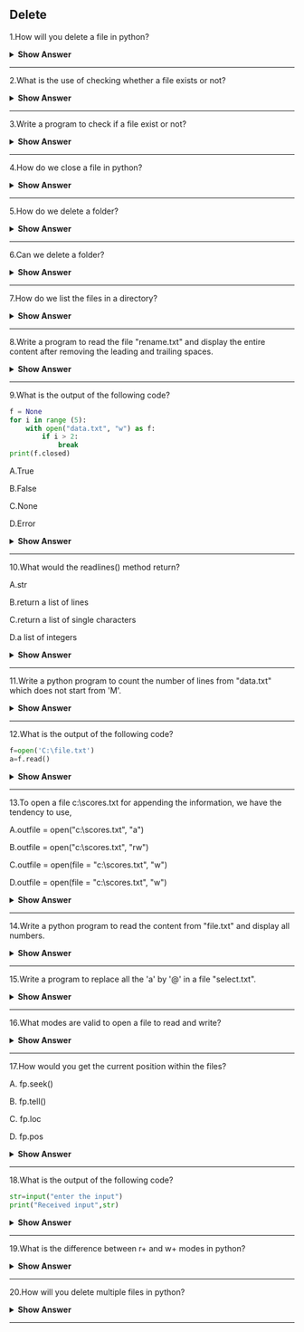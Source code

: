 ## Delete

1.How will you delete a file in python?

<details><summary><b>Show Answer</b></summary>

- Many a times you need to delete the file instead of closing it.
- If you try to delete the file which is not present, it will throw an Input Output error.

```python
import os
#delete file
os.remove("File.txt")
```

The remove objects and path are described in the os module and hence it is to be imported.

</details>

---

2.What is the use of checking whether a file exists or not?

<details><summary><b>Show Answer</b></summary>

- To avoid obtaining an error, we would possibly need to check if the file exists before trying to delete it.

</details>

---

3.Write a program to check if a file exist or not?

<details><summary><b>Show Answer</b></summary>
    
> If we want to check whether the given file exists, we could use .exists("file_name")

```python
import os
if os.path.exists("my_file.txtt"):
    os.remove("my_file.txtt")
else:
    print("the file doesn't exist")
```

</details>

---

4.How do we close a file in python?

<details><summary><b>Show Answer</b></summary>

```python
open("myFile.txt", "r") as fObj
#perform file operations
fObj.close()
```

- It is always a good practice to close the file after using it.

Or else,
- We can use "with" statement while opening the file. We don’t have to explicitly close the file object. As soon as the pointer goes out of the 'with' statement block, the file object is closed.
  
```python
with open("myFile.txt", "r") as fObj:
#perform file operations
#file is closed automatically
```

</details>

---

5.How do we delete a folder?

<details><summary><b>Show Answer</b></summary>

- In python, to delete a folder, we can use os.rmdir() method.
  
```python
import os
os.rmdir("folder_name")
```

</details>

---

6.Can we delete a folder?

<details><summary><b>Show Answer</b></summary>

Yes,we can delete/remove a folder.But,you can remove only empty folders.

</details>

---

7.How do we list the files in a directory?

<details><summary><b>Show Answer</b></summary>

- To list all the files or directories from a particular path, we can use os.listdir() method.

```python
import os
for x in os.listdir('_'):
    print(x)
```

</details>

---

8.Write a program to read the file "rename.txt" and display the entire content after removing the leading and trailing spaces.

<details><summary><b>Show Answer</b></summary>

```python
f = open("star.txt", "r")
d = f.readlines()
for i in d:
    print(i.strip())
f.close()
```

</details>

---

9.What is the output of the following code?

```python
f = None
for i in range (5):
    with open("data.txt", "w") as f:
        if i > 2:
            break
print(f.closed)
```

A.True

B.False

C.None

D.Error

<details><summary><b>Show Answer</b></summary>

Option A.True

<details><summary><b>Explanation</b></summary>

> The 'WITH' statement which is used to open file, guarantees that the file object is closed once the 'with' block exits.

</details>
</details>

---

10.What would the readlines() method return?

A.str

B.return a list of lines

C.return a list of single characters

D.a list of integers

<details><summary><b>Show Answer</b></summary>

Option B.return a list of lines

<details><summary><b>Explanation</b></summary>

> Every line is stored in a list and it will be returned.

</details>
</details>

---

11.Write a python program to count the number of lines from "data.txt" which does not start from 'M'.

<details><summary><b>Show Answer</b></summary>

```python
file=open("data.txt")
d=f.readlines()
count=0
for i in d:
     if i[0] != 'M':
         count=count+1
print("Total lines are :", count)
```

</details>

---

12.What is the output of the following code?

```python
f=open('C:\file.txt')
a=f.read()
```

<details><summary><b>Show Answer</b></summary>

It will read the content from the file.txt until the end of file.

<details><summary><b>Explanation</b></summary>

> The read() method reads all the contents from the file.

</details>
</details>

---

13.To open a file c:\scores.txt for appending the information, we have the tendency to use,

A.outfile = open("c:\\scores.txt", "a")

B.outfile = open("c:\\scores.txt", "rw")

C.outfile = open(file = "c:\scores.txt", "w")

D.outfile = open(file = "c:\\scores.txt", "w")

<details><summary><b>Show Answer</b></summary>

Option A.outfile = open("c:\\scores.txt", "a")

<details><summary><b>Explanation</b></summary>

> It is used to indicate the data to be appended.

</details>
</details>

---

14.Write a python program to read the content from "file.txt" and display all numbers.

<details><summary><b>Show Answer</b></summary>

```python
file = open("file.txt", "r")
d = file.read()
for i in d:
  if i.isdigit():
    print(i)
file.close()
```

</details>

---

15.Write a program to replace all the 'a' by '@' in a file "select.txt".

<details><summary><b>Show Answer</b></summary>

```python
f = open("select.txt", "r")
d = f.read()
d = d.replace('a', '@')
f.close()
f=open("select.txt", "w")
f.write(d)
f.close()
```

</details>

---

16.What modes are valid to open a file to read and write?

<details><summary><b>Show Answer</b></summary>

1.r+

2.w+

3.wb+

<details><summary><b>Explanation</b></summary>

> To open the files in read-write operations, + is used to append to file mode.

</details>
</details>

---

17.How would you get the current position within the files?

A. fp.seek()

B. fp.tell()

C. fp.loc

D. fp.pos

<details><summary><b>Show Answer</b></summary>

Option B. fp.tell()

<details><summary><b>Explanation</b></summary>

> fp.tell() method is used to get the current position within the file.

</details>
</details>

---

18.What is the output of the following code?

```python
str=input("enter the input")
print("Received input",str)
```

<details><summary><b>Show Answer</b></summary>

enter the input:[x*5 for x in range(2,10,2)]
received input is:[x*5 for x in range(2,10,2)]

<details><summary><b>Explanation</b></summary>

> It will print whatever is given as input

</details>
</details>

---

19.What is the difference between r+ and w+ modes in python?

<details><summary><b>Show Answer</b></summary>

**r+**:

- It will not create a file if it does not exist.
- If the file already exists, opening it with r+ does not destroys the contents.
  
**w+**:

- If the file does not exist,it will be created.
- If the file already exists, opening it with r+ will destroys the contents.

</details>

---

20.How will you delete multiple files in python?

<details><summary><b>Show Answer</b></summary>

- To delete multiple files, loop over your list of files and use the higher than os. rmdir() operate. 
- To delete a folder that contains all files, you want to remove got to import shutil package. Then you can take away the folder as follows.
  
</details>

---
